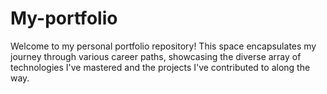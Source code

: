 # My-portfolio
Welcome to my personal portfolio repository! This space encapsulates my journey through various career paths, showcasing the diverse array of technologies I've mastered and the projects I've contributed to along the way.
